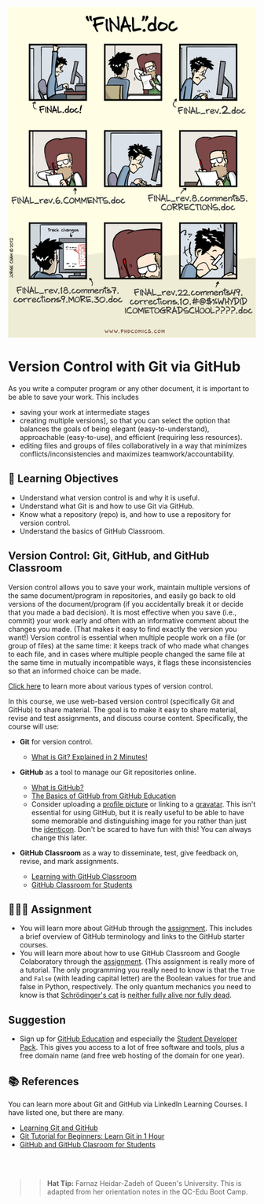 ![Version Control](../linkedFiles/versioncontrol.png "Copyright Jorge Cham; https://phdcomics.com/comics/archive.php?comicid=1531")

# Version Control with Git via GitHub
As you write a computer program or any other document, it is important to be able to save your work. This includes

- saving your work at intermediate stages
- creating multiple versions], so that you can select the option that balances the goals of being elegant (easy-to-understand), approachable (easy-to-use), and efficient (requiring less resources).
- editing files and groups of files collaboratively in a way that minimizes conflicts/inconsistencies and maximizes teamwork/accountability.

## &#x1f945; Learning Objectives
- Understand what version control is and why it is useful.
- Understand what Git is and how to use Git via GitHub.
- Know what a repository (repo) is, and how to use a repository for version control.
- Understand the basics of GitHub Classroom.

## Version Control: Git, GitHub, and GitHub Classroom
Version control allows you to save your work, maintain multiple versions of the same document/program in repositories, and easily go back to old versions of the document/program (if you accidentally break it or decide that you made a bad decision). It is most effective when you save (i.e., commit) your work early and often with an informative comment about the changes you made. (That makes it easy to find exactly the version you want!) Version control is essential when multiple people work on a file (or group of files) at the same time: it keeps track of who made what changes to each file, and in cases where multiple people changed the same file at the same time in mutually incompatible ways, it flags these inconsistencies so that an informed choice can be made.

[Click here](http://git-scm.com/book/en/v2/Getting-Started-About-Version-Control) to learn more about various types of version control.

In this course, we use web-based version control (specifically Git and GitHub) to share material. The goal is to make it easy to share material, revise and test assignments, and discuss course content. Specifically, the course will use:

- **Git** for version control.
  - [What is Git? Explained in 2 Minutes!](https://www.youtube.com/watch?v=2ReR1YJrNOM)

- **GitHub** as a tool to manage our Git repositories online.
  - [What is GitHub?](https://www.youtube.com/watch?v=w3jLJU7DT5E)
  - [The Basics of GitHub from GitHub Education](https://github.com/classroom-resources/github-starter-course)
  - Consider uploading a [profile picture](https://docs.github.com/en/github/setting-up-and-managing-your-github-profile/customizing-your-profile/personalizing-your-profile#changing-your-profile-picture) or linking to a [gravatar](https://en.gravatar.com/). This isn't essential for using GitHub, but it is really useful to be able to have some memorable and distinguishing image for you rather than just the [identicon](https://github.blog/2013-08-14-identicons/). Don't be scared to have fun with this! You can always change this later.

- **GitHub Classroom** as a way to disseminate, test, give feedback on, revise, and mark assignments.
  - [Learning with GitHub Classroom](https://docs.github.com/en/education/manage-coursework-with-github-classroom/learn-with-github-classroom)
  - [GitHub Classroom for Students](https://www.youtube.com/watch?v=ObaFRGp_Eko)

## &#x1f469;&#x1f3fd;&#x200d;&#x1f4bb; Assignment
- You will learn more about GitHub through the [assignment](../problems/ghfundamentals.ipynb). This includes a brief overview of GitHub terminology and links to the GitHub starter courses.
- You will learn more about how to use GitHub Classroom and Google Colaboratory through the [assignment](https://qchem.qc-edu.org/problems/Tutorial_0.html). (This assignment is really more of a tutorial. The only programming you really need to know is that the `True` and `False` (with leading capital letter) are the Boolean values for true and false in Python, respectively. The only quantum mechanics you need to know is that [Schr&ouml;dinger's cat](https://en.wikipedia.org/wiki/Schr%C3%B6dinger%27s_cat) is [neither fully alive nor fully dead](https://www.straightdope.com/21341296/the-story-of-schroedinger-s-cat-an-epic-poem).

## Suggestion
- Sign up for [GitHub Education](https://education.github.com/students) and especially the [Student Developer Pack](https://education.github.com/pack). This gives you access to a lot of free software and tools, plus a free domain name (and free web hosting of the domain for one year).

## &#x1f4da; References
You can learn more about Git and GitHub via LinkedIn Learning Courses. I have listed one, but there are many.
- [Learning Git and GitHub](https://www.linkedin.com/learning/learning-git-and-github-23011330?u=56982905)
- [Git Tutorial for Beginners: Learn Git in 1 Hour](https://www.youtube.com/watch?v=8JJ101D3knE)
- [GitHub and GitHub Clasroom for Students](https://github.com/rzn-example-classroom/git-and-github-intro)

<br><br>
>> **Hat Tip:** Farnaz Heidar-Zadeh of Queen's University. This is adapted from her orientation notes in the QC-Edu Boot Camp.


